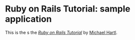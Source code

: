 # Ruby on Rails Tutorial: sample application

This is the s
the [*Ruby on Rails Tutorial*](http://railstutorial.org/)
by [Michael Hartl](http://michaelhartl.com/).
